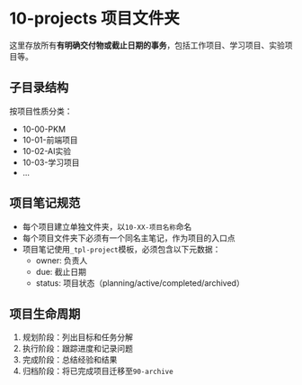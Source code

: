 # 10-projects 项目文件夹

这里存放所有**有明确交付物或截止日期的事务**，包括工作项目、学习项目、实验项目等。

## 子目录结构

按项目性质分类：

- 10-00-PKM
- 10-01-前端项目
- 10-02-AI实验
- 10-03-学习项目
- ...

## 项目笔记规范

- 每个项目建立单独文件夹，以`10-XX-项目名称`命名
- 每个项目文件夹下必须有一个同名主笔记，作为项目的入口点
- 项目笔记使用`_tpl-project`模板，必须包含以下元数据：
  - owner: 负责人
  - due: 截止日期
  - status: 项目状态（planning/active/completed/archived）

## 项目生命周期

1. 规划阶段：列出目标和任务分解
2. 执行阶段：跟踪进度和记录问题
3. 完成阶段：总结经验和结果
4. 归档阶段：将已完成项目迁移至`90-archive` 